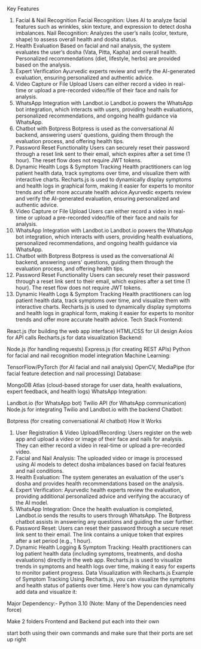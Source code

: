 Key Features
1. Facial & Nail Recognition
Facial Recognition: Uses AI to analyze facial features such as wrinkles, skin texture, and expression to detect dosha imbalances.
Nail Recognition: Analyzes the user’s nails (color, texture, shape) to assess overall health and dosha status.
2. Health Evaluation
Based on facial and nail analysis, the system evaluates the user’s dosha (Vata, Pitta, Kapha) and overall health.
Personalized recommendations (diet, lifestyle, herbs) are provided based on the analysis.
3. Expert Verification
Ayurvedic experts review and verify the AI-generated evaluation, ensuring personalized and authentic advice.
4. Video Capture or File Upload
Users can either record a video in real-time or upload a pre-recorded video/file of their face and nails for analysis.
5. WhatsApp Integration with Landbot.io
Landbot.io powers the WhatsApp bot integration, which interacts with users, providing health evaluations, personalized recommendations, and ongoing health guidance via WhatsApp.
6. Chatbot with Botpress
Botpress is used as the conversational AI backend, answering users' questions, guiding them through the evaluation process, and offering health tips.
7. Password Reset Functionality
Users can securely reset their password through a reset link sent to their email, which expires after a set time (1 hour). The reset flow does not require JWT tokens.
8. Dynamic Health Logs & Symptom Tracking
Health practitioners can log patient health data, track symptoms over time, and visualize them with interactive charts.
Recharts.js is used to dynamically display symptoms and health logs in graphical form, making it easier for experts to monitor trends and offer more accurate health advice.Ayurvedic experts review and verify the AI-generated evaluation, ensuring personalized and authentic advice.
4. Video Capture or File Upload
Users can either record a video in real-time or upload a pre-recorded video/file of their face and nails for analysis.
5. WhatsApp Integration with Landbot.io
Landbot.io powers the WhatsApp bot integration, which interacts with users, providing health evaluations, personalized recommendations, and ongoing health guidance via WhatsApp.
6. Chatbot with Botpress
Botpress is used as the conversational AI backend, answering users' questions, guiding them through the evaluation process, and offering health tips.
7. Password Reset Functionality
Users can securely reset their password through a reset link sent to their email, which expires after a set time (1 hour). The reset flow does not require JWT tokens.
8. Dynamic Health Logs & Symptom Tracking
Health practitioners can log patient health data, track symptoms over time, and visualize them with interactive charts.
Recharts.js is used to dynamically display symptoms and health logs in graphical form, making it easier for experts to monitor trends and offer more accurate health advice.
Tech Stack
Frontend:

React.js (for building the web app interface)
HTML/CSS for UI design
Axios for API calls
Recharts.js for data visualization
Backend:

Node.js (for handling requests)
Express.js (for creating REST APIs)
Python for facial and nail recognition model integration
Machine Learning:

TensorFlow/PyTorch (for AI facial and nail analysis)
OpenCV, MediaPipe (for facial feature detection and nail processing)
Database:

MongoDB Atlas (cloud-based storage for user data, health evaluations, expert feedback, and health logs)
WhatsApp Integration:

Landbot.io (for WhatsApp bot)
Twilio API (for WhatsApp communication)
Node.js for integrating Twilio and Landbot.io with the backend
Chatbot:

Botpress (for creating conversational AI chatbot)
How It Works
1. User Registration & Video Upload/Recording:
Users register on the web app and upload a video or image of their face and nails for analysis. They can either record a video in real-time or upload a pre-recorded video.
2. Facial and Nail Analysis:
The uploaded video or image is processed using AI models to detect dosha imbalances based on facial features and nail conditions.
3. Health Evaluation:
The system generates an evaluation of the user's dosha and provides health recommendations based on the analysis.
4. Expert Verification:
Ayurvedic health experts review the evaluation, providing additional personalized advice and verifying the accuracy of the AI model.
5. WhatsApp Integration:
Once the health evaluation is completed, Landbot.io sends the results to users through WhatsApp. The Botpress chatbot assists in answering any questions and guiding the user further.
6. Password Reset:
Users can reset their password through a secure reset link sent to their email. The link contains a unique token that expires after a set period (e.g., 1 hour).
7. Dynamic Health Logging & Symptom Tracking:
Health practitioners can log patient health data (including symptoms, treatments, and dosha evaluations) directly in the web app.
Recharts.js is used to visualize trends in symptoms and health logs over time, making it easy for experts to monitor patient progress.
Data Visualization with Recharts.js
Example of Symptom Tracking
Using Recharts.js, you can visualize the symptoms and health status of patients over time. Here's how you can dynamically add data and visualize it:

Major Dependency:- Python 3.10
(Note: Many of the Dependencies need force)

Make 2 folders
Frontend and Backend 
put each into their own

start both using their own commands and make sure that their ports are set up right